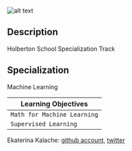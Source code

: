 ![alt text](https://course_report_production.s3.amazonaws.com/rich/rich_files/rich_files/5169/s200/instagram-feed180.jpg)
## Description
Holberton School Specialization Track
## Specialization
Machine Learning

|Learning Objectives  |
| ---------------- |
|    `Math for Machine Learning`   |
|    `Supervised Learning` |

Ekaterina Kalache: [github account](https://github.com/KatyaKalache), [twitter](https://twitter.com/KatyaKalache)

